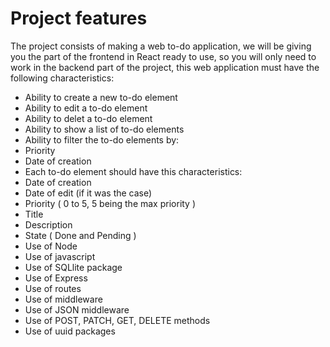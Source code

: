 # Project features

The project consists of making a web to-do application, we will be giving you the part of the frontend in React ready to use, so you will only need to work in the backend part of the project, this web application must have the following characteristics:

- Ability to create a new to-do element
- Ability to edit a to-do element
- Ability to delet a to-do element
- Ability to show a list of to-do elements
- Ability to filter the to-do elements by:
- Priority
- Date of creation
- Each to-do element should have this characteristics:
- Date of creation
- Date of edit (if it was the case)
- Priority ( 0 to 5, 5 being the max priority )
- Title
- Description
- State ( Done and Pending )
- Use of Node
- Use of javascript
- Use of SQLlite package
- Use of Express
- Use of routes
- Use of middleware
- Use of JSON middleware
- Use of POST, PATCH, GET, DELETE methods
- Use of uuid packages
